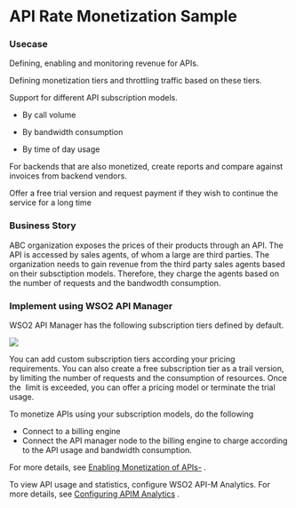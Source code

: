 # API Rate Monetization Sample

### Usecase

Defining, enabling and monitoring revenue for APIs.

Defining monetization tiers and throttling traffic based on these tiers.

Support for different API subscription models.

-   By call volume

-   By bandwidth consumption

-   By time of day usage

For backends that are also monetized, create reports and compare against invoices from backend vendors.

Offer a free trial version and request payment if they wish to continue the service for a long time

### Business Story

ABC organization exposes the prices of their products through an API. The API is accessed by sales agents, of whom a large are third parties. The organization needs to gain revenue from the third party sales agents based on their subsctiption models. Therefore, they charge the agents based on the number of requests and the bandwodth consumption.

### Implement using WSO2 API Manager

WSO2 API Manager has the following subscription tiers defined by default.

![]({{base_path}}/assets/attachments/reference-sample-subscription-tiers)

You can add custom subscription tiers according your pricing requirements. You can also create a free subscription tier as a trail version, by limiting the number of requests and the consumption of resources. Once the  limit is exceeded, you can offer a pricing model or terminate the trial usage.

To monetize APIs using your subscription models, do the following

-   Connect to a billing engine
-   Connect the API manager node to the billing engine to charge according to the API usage and bandwidth consumption.

For more details, see [Enabling Monetization of APIs-](https://docs.wso2.com/pages/viewpage.action?pageId=97564601) .

To view API usage and statistics, configure WSO2 API-M Analytics. For more details, see [Configuring APIM Analytics](https://docs.wso2.com/display/AM260/Configuring+APIM+Analytics) .
